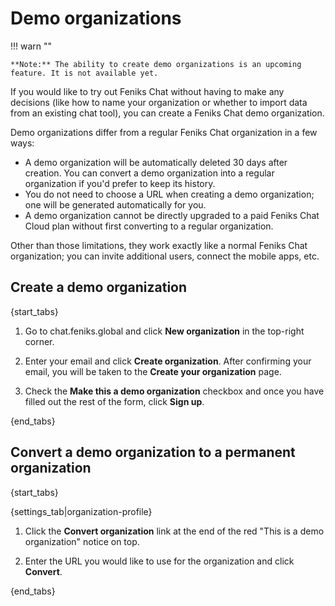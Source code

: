 # Demo organizations

!!! warn ""

    **Note:** The ability to create demo organizations is an upcoming
    feature. It is not available yet.

If you would like to try out Feniks Chat without having to make any
decisions (like how to name your organization or whether to import
data from an existing chat tool), you can create a Feniks Chat demo
organization.

Demo organizations differ from a regular Feniks Chat organization in a few
ways:

* A demo organization will be automatically deleted 30 days after
  creation. You can convert a demo organization into a regular
  organization if you'd prefer to keep its history.
* You do not need to choose a URL when creating a demo organization;
  one will be generated automatically for you.
* A demo organization cannot be directly upgraded to a paid Feniks Chat
  Cloud plan without first converting to a regular organization.

Other than those limitations, they work exactly like a normal Feniks Chat
organization; you can invite additional users, connect the mobile
apps, etc.

## Create a demo organization

{start_tabs}

1. Go to chat.feniks.global and click **New organization** in the top-right corner.

1. Enter your email and click **Create organization**. After confirming your
   email, you will be taken to the **Create your organization** page.

1. Check the **Make this a demo organization** checkbox and once you have
   filled out the rest of the form, click **Sign up**.

{end_tabs}

## Convert a demo organization to a permanent organization

{start_tabs}

{settings_tab|organization-profile}

1. Click the **Convert organization** link at the end of the red
   "This is a demo organization" notice on top.

1. Enter the URL you would like to use for the organization and click
   **Convert**.

{end_tabs}

